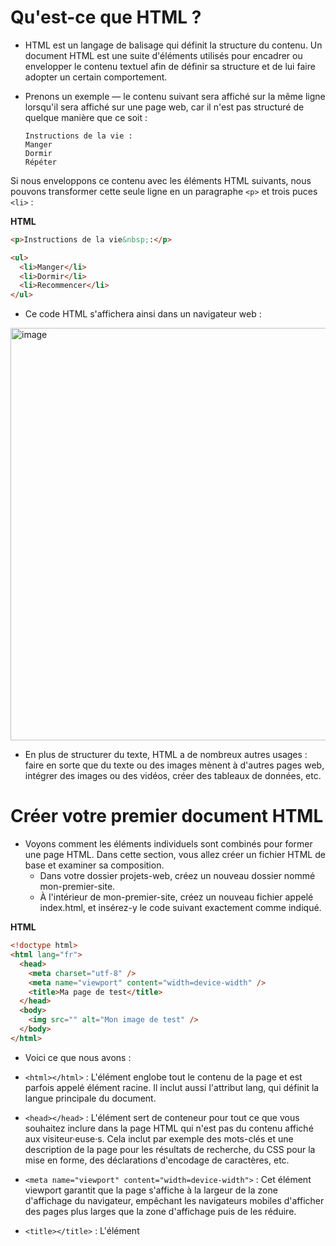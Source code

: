 # Qu'est-ce que HTML ?

- HTML est un langage de balisage qui définit la structure du contenu. Un document HTML est une suite d'éléments utilisés pour encadrer ou envelopper le contenu textuel afin de définir sa structure et de lui faire adopter un certain comportement.
- Prenons un exemple — le contenu suivant sera affiché sur la même ligne lorsqu'il sera affiché sur une page web, car il n'est pas structuré de quelque manière que ce soit :

  ```
  Instructions de la vie :
  Manger
  Dormir
  Répéter
Si nous enveloppons ce contenu avec les éléments HTML suivants, nous pouvons transformer cette seule ligne en un paragraphe `<p>` et trois puces `<li>` :

**HTML**
```html
<p>Instructions de la vie&nbsp;:</p>

<ul>
  <li>Manger</li>
  <li>Dormir</li>
  <li>Recommencer</li>
</ul>
```

- Ce code HTML s'affichera ainsi dans un navigateur web :

<img width="660" height="660" alt="image" src="https://github.com/user-attachments/assets/7a3ef38e-0c0b-4cfd-9e05-147cac188a72" />

- En plus de structurer du texte, HTML a de nombreux autres usages : faire en sorte que du texte ou des images mènent à d'autres pages web, intégrer des images ou des vidéos, créer des tableaux de données, etc.

# Créer votre premier document HTML

- Voyons comment les éléments individuels sont combinés pour former une page HTML. Dans cette section, vous allez créer un fichier HTML de base et examiner sa composition.
    - Dans votre dossier projets-web, créez un nouveau dossier nommé mon-premier-site.
    - À l'intérieur de mon-premier-site, créez un nouveau fichier appelé index.html, et insérez-y le code suivant exactement comme indiqué.

**HTML**
```html
<!doctype html>
<html lang="fr">
  <head>
    <meta charset="utf-8" />
    <meta name="viewport" content="width=device-width" />
    <title>Ma page de test</title>
  </head>
  <body>
    <img src="" alt="Mon image de test" />
  </body>
</html>
```

- Voici ce que nous avons :

- `<html></html>` : L'élément <html> englobe tout le contenu de la page et est parfois appelé élément racine. Il inclut aussi l'attribut lang, qui définit la langue principale du document.
- `<head></head>` : L'élément <head> sert de conteneur pour tout ce que vous souhaitez inclure dans la page HTML qui n'est pas du contenu affiché aux visiteur·euse·s. Cela inclut par exemple des mots-clés et une description de la page pour les résultats de recherche, du CSS pour la mise en forme, des déclarations d'encodage de caractères, etc.
- `<meta name="viewport" content="width=device-width">` : Cet élément viewport garantit que la page s'affiche à la largeur de la zone d'affichage du navigateur, empêchant les navigateurs mobiles d'afficher des pages plus larges que la zone d'affichage puis de les réduire.
- `<title></title>` : L'élément <title> définit le titre de votre page, qui apparaît dans l'onglet du navigateur où la page est chargée. Il sert aussi à décrire la page lorsqu'on l'ajoute aux favoris.
- `<body></body>` : L'élément <body> contient tout le contenu que vous souhaitez afficher aux utilisateur·ice·s web lorsqu'ils visitent votre page, qu'il s'agisse de texte, d'images, de vidéos, de jeux, de pistes audio, etc. Pour l'instant, il ne contient qu'un seul élément <img>, mais nous ajouterons plus de contenu par la suite.

# Images

- Revenons sur l'élément `<img>` :

**HTML**
```html
<img src="" alt="Mon image de test" />
```

- Cela permet d'intégrer une image dans notre page à l'endroit où elle apparaît. Cela se fait via l'attribut src `source`, qui contient le chemin vers le fichier image à intégrer.
- Nous avons également inclus un attribut `alt` alternatif. Dans l'attribut alt, vous indiquez un texte descriptif pour les personnes qui ne peuvent pas voir l'image, pour les raisons suivantes :
    - Elles sont en situation de handicap visuel. Les utilisateur·ice·s avec un handicap visuel important utilisent souvent des outils appelés lecteurs d'écran qui lisent le texte alternatif à voix haute.
    - Un problème empêche l'affichage de l'image. Si l'attribut `src` ne contient pas un chemin valide vers une image, le texte alternatif sera affiché à la place :

<img width="108" height="36" alt="image" src="https://github.com/user-attachments/assets/aff88dfc-a025-41c3-aaa5-bbee7aca5c72" />

- Le texte alternatif que vous écrivez doit fournir suffisamment d'informations à la lectrice ou au lecteur pour qu'il·elle comprenne ce que l'image représente. Dans cet exemple, notre texte actuel « Mon image de test » n'est pas idéal car il n'apporte aucune information descriptive sur l'image. Une bien meilleure alternative pour notre logo Firefox serait « Le logo de Firefox : un renard enflammé entourant la Terre ».

- Affichons maintenant votre image.
    - Dans le dossier `mon-premier-site`, créez un nouveau dossier appelé `images` et placez-y l'image que vous avez choisie à l'étape précédente.
    - Dans la valeur de l'attribut `src` de la balise `<img>`, indiquez le chemin vers votre image. Elle se trouve dans un dossier appelé `images`, qui est dans le même répertoire que votre fichier `index.html`, donc le chemin sera `images/` suivi du nom de votre image. Par exemple, si votre image s'appelle `firefox-icon.png`, votre attribut `src` ressemblera à ceci : `src="images/firefox-icon.png"`.
    - Remplacez la valeur de l'attribut `alt` — « Mon image de test » — par un texte qui décrit mieux votre image.
    - Ouvrez votre fichier `index.html` dans un navigateur web. Vous devriez voir votre image s'afficher. Si ce n'est pas le cas, vérifiez votre élément `<img>` avec notre code : assurez-vous qu'il ne manque aucune partie de la syntaxe, comme les guillemets. Vérifiez aussi que le nom du fichier image est correct.

# Baliser du texte

- Cette section décrira certains des éléments HTML essentiels pour baliser et structurer le texte d'un document.

## Titres

- Les éléments de titre permettent d'indiquer les parties du contenu qui sont des titres ou des sous-titres. De la même façon qu'un livre peut avoir un titre principal, des titres de chapitre, des sous-titres, un document HTML peut en avoir également. HTML contient 6 niveaux de titre `<h1>-<h6>`, même si on en utilisera généralement 3 à 4 au plus :

**HTML**
```html
<!-- 4 niveaux de titres : -->
<h1>Mon titre principal</h1>
<h2>Mon titre de deuxième niveau</h2>
<h3>Mon sous-titre</h3>
<h4>Mon sous-sous-titre</h4>
```

> [!NOTE]
> **Note :** En HTML, tout ce qui est écrit entre `<!--` et `-->` est un **commentaire HTML**.  
> Le navigateur ignore les commentaires lorsqu'il affiche le document.  
> Autrement dit, ce qui est écrit en commentaire est uniquement visible dans le code et pas sur la page.  
> Les commentaires permettent d'ajouter des notes utiles à propos du code ou de la logique.

- Essayez maintenant d'ajouter un titre pertinent à votre page HTML avant l'élément `<img>`. Sauvegardez le fichier et observez le dans un navigateur pour voir l'effet.

## Paragraphes

- Les éléments `<p>` servent à contenir des paragraphes de texte ; vous les utiliserez fréquemment pour baliser le contenu textuel ordinaire :

**HTML**
```html
<p>Voici un paragraphe simple</p>
```

- Ajoutez votre texte d'exemple du précédent chapitre dans un ou plusieurs paragraphes, placés juste en dessous de votre élément `<img>`. Enregistrez et affichez votre page dans un navigateur.

## Listes

- Une bonne partie du contenu web prend la forme de listes. HTML possède des éléments dédiés. Baliser une liste se fait toujours avec au moins deux éléments. Les types de liste les plus fréquemment utilisés sont les listes ordonnées et les listes non-ordonnées :
    - Listes non ordonnées : utilisées pour les listes où l'ordre des éléments n'a pas d'importance, comme une liste de courses. Celles-ci sont enveloppées dans un élément `<ul>`.
    - Listes ordonnées : utilisées pour les listes où l'ordre des éléments a de l'importance, comme une liste d'instructions de cuisine dans une recette. Celles-ci sont enveloppées dans un élément `<ol>`.

- Chaque élément d'une liste est placé dans un élément `<li>`.

- Ainsi, si on veut qu'une partie de notre paragraphe devienne une liste, à la place de :

**HTML**
```html
<p>À Mozilla, nous formons une communauté de</p>

<ul>
  <li>Bidouilleuses</li>
  <li>Concepteurs</li>
  <li>Constructrices</li>
</ul>

<p>qui travaillent ensemble…</p>
```
 
- Essayez d'ajouter une liste ordonnée ou non-ordonnée à votre page d'exemple.

# Créer des liens

- Les liens sont importants, ce sont eux qui forment la toile qu'est le Web ! Pour ajouter un lien, on utilisera un élément `<a>` « a » correspondant à « ancre ». Pour placer un lien dans votre paragraphe, suivez les étapes suivantes :
    - Identifiez le texte voulu ici nous prendrons le texte « Manifeste Mozilla ».
    - Entourez-le avec les balises ouvrantes et fermantes d'un élément <a> comme suit :

**HTML**
```html
<a>Manifeste Mozilla</a>
```

- Ensuite :
    - Ajoutez un attribut href à l'élément `<a>` :

**HTML**
```html
<a href="">Manifeste Mozilla</a>
```

- Ensuite :
    - Renseignez la valeur de cet attribut avec l'adresse web vers laquelle vous voulez créer le lien :

**HTML**
```html
<a href="https://www.mozilla.org/fr/about/manifesto/">Manifeste Mozilla</a>
```

- Attention, vous pourriez obtenir des résultats inattendus si vous omettez la partie `https://` ou `http://`, qui indique le protocole, au début de l'adresse. Après avoir créé un lien, cliquez dessus pour vous assurer qu'il pointe à l'endroit voulu.


